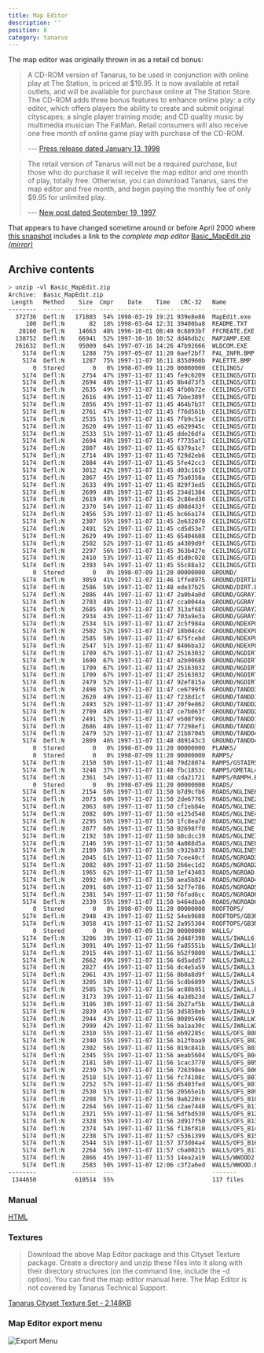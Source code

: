 ```yaml
---
title: Map Editor
description: ''
position: 8
category: tanarus
---
```


The map editor was originally thrown in as a retail cd bonus:

> A CD-ROM version of Tanarus, to be used in conjunction with online play at The Station, is priced at $19.95. It is now available at retail outlets, and will be available for purchase online at The Station Store. The CD-ROM adds three bonus features to enhance online play: a city editor, which offers players the ability to create and submit original cityscapes; a single player training mode; and CD quality music by multimedia musician The FatMan. Retail consumers will also receive one free month of online game play with purchase of the CD-ROM.
>
> --- [Press release dated January 13, 1998](https://web.archive.org/web/19980124051719/https://www.csoon.com/issue31/p_sisa1.htm)


> The retail version of Tanarus will not be a required purchase, but those who do purchase it will receive the map editor and one month of play, totally free. Otherwise, you can download Tanarus, sans the map editor and free month, and begin paying the monthly fee of only $9.95 for unlimited play.
>
> --- [New post dated September 19, 1997](https://web.archive.org/web/19980115040014/http://c04.station.sony.com:80/sept97.htm)

That appears to have changed sometime around or before April 2000 where [this snapshot](https://web.archive.org/web/20000414160225/http://tanarus.station.sony.com:80/mapeditor_top.html)
includes a link to the _complete map editor_ [Basic_MapEdit.zip](https://web.archive.org/web/20060429151742/http://tanarus.station.sony.com:80/media/Basic_MapEdit.zip) [*(mirror)*](https://archive.st/3lz1)

## Archive contents

```bash
> unzip -vl Basic_MapEdit.zip
Archive:  Basic_MapEdit.zip
 Length   Method    Size  Cmpr    Date    Time   CRC-32   Name
--------  ------  ------- ---- ---------- ----- --------  ----
  372736  Defl:N   171803  54% 1998-03-19 19:21 939e8e86  MapEdit.exe
     100  Defl:N       82  18% 1998-03-04 12:31 39400ba8  README.TXT
   28160  Defl:N    14663  48% 1996-10-01 08:49 0c6893bf  FFCREATE.EXE
  138752  Defl:N    66941  52% 1997-10-16 10:52 dd46db2c  MAP2AMP.EXE
  261632  Defl:N    95009  64% 1997-07-16 14:26 47b92666  WLDCOM.EXE
    5174  Defl:N     1288  75% 1997-05-07 11:20 6aef2bf7  PAL_INFR.BMP
    5174  Defl:N     1287  75% 1997-11-07 16:11 835d960b  PALETTE.BMP
       0  Stored        0   0% 1998-07-09 11:20 00000000  CEILINGS/
    5174  Defl:N     2754  47% 1997-11-07 11:45 fe9c6209  CEILINGS/GTILEX04.BMP
    5174  Defl:N     2694  48% 1997-11-07 11:45 8b4d73f5  CEILINGS/GTILEX02.BMP
    5174  Defl:N     2635  49% 1997-11-07 11:45 4fb0b72e  CEILINGS/GTILEX03.BMP
    5174  Defl:N     2616  49% 1997-11-07 11:45 7bbe389f  CEILINGS/GTILEX01.BMP
    5174  Defl:N     2856  45% 1997-11-07 11:45 464b7b37  CEILINGS/GTILEX05.BMP
    5174  Defl:N     2761  47% 1997-11-07 11:45 f76d561b  CEILINGS/GTILEX06.BMP
    5174  Defl:N     2535  51% 1997-11-07 11:45 7fb9c51e  CEILINGS/GTILEX07.BMP
    5174  Defl:N     2620  49% 1997-11-07 11:45 e629945c  CEILINGS/GTILEX08.BMP
    5174  Defl:N     2533  51% 1997-11-07 11:45 dde26dfa  CEILINGS/GTILEX09.BMP
    5174  Defl:N     2694  48% 1997-11-07 11:45 f7735af1  CEILINGS/GTILEY01.BMP
    5174  Defl:N     2807  46% 1997-11-07 11:45 6379a1c7  CEILINGS/GTILEY02.BMP
    5174  Defl:N     2714  48% 1997-11-07 11:45 729d2eb6  CEILINGS/GTILEY03.BMP
    5174  Defl:N     2884  44% 1997-11-07 11:45 5fe42cc3  CEILINGS/GTILEY04.BMP
    5174  Defl:N     3012  42% 1997-11-07 11:45 d03c1619  CEILINGS/GTILEY05.BMP
    5174  Defl:N     2867  45% 1997-11-07 11:45 75a0358a  CEILINGS/GTILEY06.BMP
    5174  Defl:N     2633  49% 1997-11-07 11:45 829f3ed5  CEILINGS/GTILEY07.BMP
    5174  Defl:N     2699  48% 1997-11-07 11:45 234d1384  CEILINGS/GTILEY08.BMP
    5174  Defl:N     2619  49% 1997-11-07 11:45 2c88ed30  CEILINGS/GTILEY09.BMP
    5174  Defl:N     2370  54% 1997-11-07 11:45 d08d433f  CEILINGS/GTILEZ01.BMP
    5174  Defl:N     2456  53% 1997-11-07 11:45 bc66a174  CEILINGS/GTILEZ02.BMP
    5174  Defl:N     2307  55% 1997-11-07 11:45 2e632078  CEILINGS/GTILEZ03.BMP
    5174  Defl:N     2491  52% 1997-11-07 11:45 cd5d53e7  CEILINGS/GTILEZ04.BMP
    5174  Defl:N     2629  49% 1997-11-07 11:45 65404608  CEILINGS/GTILEZ05.BMP
    5174  Defl:N     2502  52% 1997-11-07 11:45 a4309d9f  CEILINGS/GTILEZ06.BMP
    5174  Defl:N     2297  56% 1997-11-07 11:45 363b427e  CEILINGS/GTILEZ07.BMP
    5174  Defl:N     2410  53% 1997-11-07 11:45 d1d0c028  CEILINGS/GTILEZ08.BMP
    5174  Defl:N     2393  54% 1997-11-07 11:45 55c88a32  CEILINGS/GTILEZ09.BMP
       0  Stored        0   0% 1998-07-09 11:20 00000000  GROUND/
    5174  Defl:N     3059  41% 1997-11-07 11:46 1ffe8975  GROUND/DIRT1A.BMP
    5174  Defl:N     2586  50% 1997-11-07 11:48 ede37b25  GROUND/DIRT.BMP
    5174  Defl:N     2886  44% 1997-11-07 11:47 2a0b4a0d  GROUND/GGRAY1.BMP
    5174  Defl:N     2703  48% 1997-11-07 11:47 cca0044a  GROUND/GGRAY.BMP
    5174  Defl:N     2685  48% 1997-11-07 11:47 313af683  GROUND/GGRAY2.BMP
    5174  Defl:N     2934  43% 1997-11-07 11:47 703a9e3a  GROUND/GGRAY3.BMP
    5174  Defl:N     2534  51% 1997-11-07 11:47 2c5f984a  GROUND/NDEXPUR.BMP
    5174  Defl:N     2502  52% 1997-11-07 11:47 18b04c4c  GROUND/NDEXPLR.BMP
    5174  Defl:N     2585  50% 1997-11-07 11:47 675fcebd  GROUND/NDEXPUL.BMP
    5174  Defl:N     2547  51% 1997-11-07 11:47 8406ba32  GROUND/NDEXPLL.BMP
    5174  Defl:N     1709  67% 1997-11-07 11:47 25163032  GROUND/NGDIRT1.BMP
    5174  Defl:N     1690  67% 1997-11-07 11:47 a2b90689  GROUND/NGDIRT2.BMP
    5174  Defl:N     1709  67% 1997-11-07 11:47 25163032  GROUND/NGDIRT3.BMP
    5174  Defl:N     1709  67% 1997-11-07 11:47 25163032  GROUND/NGDIRT4.BMP
    5174  Defl:N     2479  52% 1997-11-07 11:47 92ef815a  GROUND/NGDIRTXP.BMP
    5174  Defl:N     2498  52% 1997-11-07 11:47 ce6799f6  GROUND/TANDD3.BMP
    5174  Defl:N     2620  49% 1997-11-07 11:47 f238d1cf  GROUND/TANDD1A.BMP
    5174  Defl:N     2493  52% 1997-11-07 11:47 20f9e862  GROUND/TANDD2.BMP
    5174  Defl:N     2709  48% 1997-11-07 11:47 ce7b063f  GROUND/TANDD2A.BMP
    5174  Defl:N     2491  52% 1997-11-07 11:47 e508f99c  GROUND/TANDD1.BMP
    5174  Defl:N     2686  48% 1997-11-07 11:47 77298ef1  GROUND/TANDD3A.BMP
    5174  Defl:N     2479  52% 1997-11-07 11:47 21b87045  GROUND/TANDD4.BMP
    5174  Defl:N     2809  46% 1997-11-07 11:48 d89143c3  GROUND/TANDD4A.BMP
       0  Stored        0   0% 1998-07-09 11:20 00000000  PLANKS/
       0  Stored        0   0% 1998-07-09 11:20 00000000  RAMPS/
    5174  Defl:N     2150  58% 1997-11-07 11:48 79d28074  RAMPS/GSTAIRS.BMP
    5174  Defl:N     3248  37% 1997-11-07 11:48 fbc1853c  RAMPS/GMETAL43.BMP
    5174  Defl:N     2361  54% 1997-11-07 11:48 cda21721  RAMPS/RAMPH.BMP
       0  Stored        0   0% 1998-07-09 11:20 00000000  ROADS/
    5174  Defl:N     2154  58% 1997-11-07 11:50 b7d9cfb6  ROADS/NGLINE6.BMP
    5174  Defl:N     2073  60% 1997-11-07 11:50 2de67765  ROADS/NGLINE2.BMP
    5174  Defl:N     2063  60% 1997-11-07 11:50 cf1eb84e  ROADS/NGLINE3.BMP
    5174  Defl:N     2082  60% 1997-11-07 11:50 e125d548  ROADS/NGLINE4.BMP
    5174  Defl:N     2295  56% 1997-11-07 11:50 1fc8ea7d  ROADS/NGLINE5.BMP
    5174  Defl:N     2077  60% 1997-11-07 11:50 02698ff0  ROADS/NGLINE.BMP
    5174  Defl:N     2192  58% 1997-11-07 11:50 b8cdcc39  ROADS/NGLINE7.BMP
    5174  Defl:N     2146  59% 1997-11-07 11:50 4a088d5a  ROADS/NGLINE8.BMP
    5174  Defl:N     2189  58% 1997-11-07 11:50 c932b873  ROADS/NGLINE9.BMP
    5174  Defl:N     2045  61% 1997-11-07 11:50 7cee40cf  ROADS/NGROAD3.BMP
    5174  Defl:N     2082  60% 1997-11-07 11:50 266ec1d2  ROADS/NGROAD2.BMP
    5174  Defl:N     1965  62% 1997-11-07 11:50 1ef43403  ROADS/NGROAD.BMP
    5174  Defl:N     2092  60% 1997-11-07 11:50 aea5b824  ROADS/NGROAD4.BMP
    5174  Defl:N     2091  60% 1997-11-07 11:50 52f7e786  ROADS/NGROAD5.BMP
    5174  Defl:N     2381  54% 1997-11-07 11:50 f6fad6cc  ROADS/NGROAD6.BMP
    5174  Defl:N     2339  55% 1997-11-07 11:50 b464dba0  ROADS/NGROADCK.BMP
       0  Stored        0   0% 1998-07-09 11:20 00000000  ROOFTOPS/
    5174  Defl:N     2948  43% 1997-11-07 11:52 54eb9608  ROOFTOPS/GB3ROOFA.BMP
    5174  Defl:N     3058  41% 1997-11-07 11:52 2a955304  ROOFTOPS/GB3ROOF.BMP
       0  Stored        0   0% 1998-07-09 11:20 00000000  WALLS/
    5174  Defl:N     3206  38% 1997-11-07 11:56 2d48f398  WALLS/IWALL6.BMP
    5174  Defl:N     3091  40% 1997-11-07 11:56 fa85551b  WALLS/IWALL10.BMP
    5174  Defl:N     2915  44% 1997-11-07 11:56 b52f9800  WALLS/IWALL11.BMP
    5174  Defl:N     2662  49% 1997-11-07 11:56 6d5add57  WALLS/IWALL2.BMP
    5174  Defl:N     2827  45% 1997-11-07 11:56 dc4e5a59  WALLS/IWALL3.BMP
    5174  Defl:N     2961  43% 1997-11-07 11:56 0b0a8d9f  WALLS/IWALL4.BMP
    5174  Defl:N     3205  38% 1997-11-07 11:56 5cdb6899  WALLS/IWALL5.BMP
    5174  Defl:N     2505  52% 1997-11-07 11:56 ac88b951  WALLS/IWALL.BMP
    5174  Defl:N     3173  39% 1997-11-07 11:56 4a3db23d  WALLS/IWALL7.BMP
    5174  Defl:N     3186  38% 1997-11-07 11:56 2b27af5b  WALLS/IWALL8.BMP
    5174  Defl:N     2839  45% 1997-11-07 11:56 3d5858eb  WALLS/IWALL9.BMP
    5174  Defl:N     2944  43% 1997-11-07 11:56 00895496  WALLS/IWALLW1.BMP
    5174  Defl:N     2999  42% 1997-11-07 11:56 ba1aa30c  WALLS/IWALLW2.BMP
    5174  Defl:N     2310  55% 1997-11-07 11:56 eb92285c  WALLS/OFS_B08.BMP
    5174  Defl:N     2340  55% 1997-11-07 11:56 b12fbaa9  WALLS/OFS_B02.BMP
    5174  Defl:N     2302  56% 1997-11-07 11:56 019c841b  WALLS/OFS_B03.BMP
    5174  Defl:N     2345  55% 1997-11-07 11:56 aeab5604  WALLS/OFS_B04.BMP
    5174  Defl:N     2181  58% 1997-11-07 11:56 1cac3770  WALLS/OFS_B05.BMP
    5174  Defl:N     2239  57% 1997-11-07 11:56 726398ee  WALLS/OFS_B06.BMP
    5174  Defl:N     2518  51% 1997-11-07 11:56 fc74108c  WALLS/OFS_B07.BMP
    5174  Defl:N     2252  57% 1997-11-07 11:56 d5403fed  WALLS/OFS_B01.BMP
    5174  Defl:N     2530  51% 1997-11-07 11:56 20565e1b  WALLS/OFS_B09.BMP
    5174  Defl:N     2208  57% 1997-11-07 11:56 9a6220ce  WALLS/OFS_B10.BMP
    5174  Defl:N     2264  56% 1997-11-07 11:56 c2ae7440  WALLS/OFS_B11.BMP
    5174  Defl:N     2321  55% 1997-11-07 11:56 5dfbd530  WALLS/OFS_B12.BMP
    5174  Defl:N     2328  55% 1997-11-07 11:56 2d917f50  WALLS/OFS_B13.BMP
    5174  Defl:N     2374  54% 1997-11-07 11:56 f136f810  WALLS/OFS_B14.BMP
    5174  Defl:N     2238  57% 1997-11-07 11:57 c5361399  WALLS/OFS_B15.BMP
    5174  Defl:N     2544  51% 1997-11-07 11:57 373d04a4  WALLS/OFS_B16.BMP
    5174  Defl:N     2264  56% 1997-11-07 11:57 c6a00215  WALLS/OFS_B17.BMP
    5174  Defl:N     2866  45% 1997-11-07 11:53 14ea2a19  WALLS/WWOOD2.BMP
    5174  Defl:N     2583  50% 1997-11-07 12:06 c3f2a6ed  WALLS/WWOOD.BMP
--------          -------  ---                            -------
 1344650           610514  55%                            117 files
```

### Manual

[HTML](https://web.archive.org/web/20010122061700/http://tanarus.station.sony.com/mapeditor/mapeditor.html)

### Textures

> Download the above Map Editor package and this Cityset Texture package. Create a directory and unzip these files into it along with their directory structures (on the command line, include the -d option). You can find the map editor manual here. The Map Editor is not covered by Tanarus Technical Support.

[Tanarus Cityset Texture Set - 2,148KB](https://web.archive.org/web/*/http://tanarus.station.sony.com/media/Extra_CitySet_Textures.zip)

### Map Editor export menu

![Export Menu](https://web.archive.org/web/20010122061700im_/http://tanarus.station.sony.com/mapeditor/Image49.gif)


